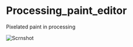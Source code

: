 # Processing_paint_editor
Pixelated paint in processing

![Scrnshot](images/Cheese_Wed-25Sep19_10.41.png)
